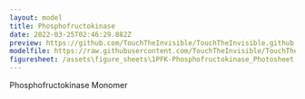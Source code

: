 ```yaml
---
layout: model
title: Phosphofructokinase
date: 2022-03-25T02:46:29.882Z
preview: https://github.com/TouchTheInvisible/TouchTheInvisible.github.io/blob/master/assets/img/1PFK-Phosphofructokinase/1PFK-PhosphofructokinaseMonomer_Ribbon.png?raw=true
modelfile: https://raw.githubusercontent.com/TouchTheInvisible/TouchTheInvisible.github.io/master/assets/models/1PFK-Phosphofructokinase/1PFK-PhosphofructokinaseMonomer_Ribbon.dae
figuresheet: /assets\figure_sheets\1PFK-Phosphofructokinase_Photosheet.pdf
---
```

Phosphofructokinase Monomer